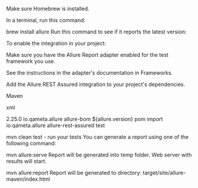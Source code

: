 Make sure Homebrew is installed.

In a terminal, run this command:

brew install allure
Run this command to see if it reports the latest version:

To enable the integration in your project:

Make sure you have the Allure Report adapter enabled for the test framework you use.

See the instructions in the adapter's documentation in Frameworks.

Add the Allure REST Assured integration to your project's dependencies.

Maven

xml
<!-- Define the version of Allure you want to use via the allure.version property -->
<properties>
    <allure.version>2.25.0</allure.version>
</properties>

<!-- Add allure-bom to dependency management to ensure correct versions of all the dependencies are used -->
<dependencyManagement>
<dependencies>
    <dependency>
        <groupId>io.qameta.allure</groupId>
        <artifactId>allure-bom</artifactId>
        <version>${allure.version}</version>
        <type>pom</type>
        <scope>import</scope>
    </dependency>
</dependencies>
</dependencyManagement>

<!-- Add necessary Allure dependencies to dependencies section -->
<dependencies>
<dependency>
    <groupId>io.qameta.allure</groupId>
    <artifactId>allure-rest-assured</artifactId>
    <scope>test</scope>
</dependency>
</dependencies>


mvn clean test - run your tests
You can generate a report using one of the following command:

mvn allure:serve
Report will be generated into temp folder. Web server with results will start.

mvn allure:report
Report will be generated tо directory: target/site/allure-maven/index.html
